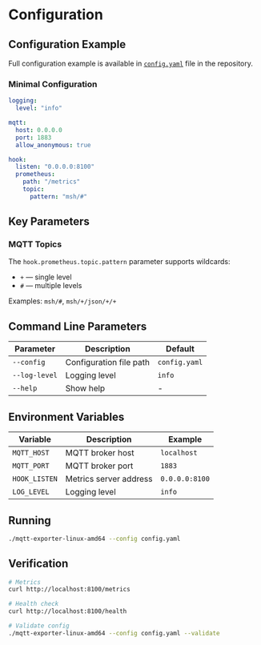 # Configuration

## Configuration Example

Full configuration example is available in [`config.yaml`](https://github.com/capricornusx/meshtastic-mqtt-exporter/blob/main/config.yaml) file in the repository.

### Minimal Configuration

```yaml
logging:
  level: "info"

mqtt:
  host: 0.0.0.0
  port: 1883
  allow_anonymous: true

hook:
  listen: "0.0.0.0:8100"
  prometheus:
    path: "/metrics"
    topic:
      pattern: "msh/#"
```

## Key Parameters

### MQTT Topics

The `hook.prometheus.topic.pattern` parameter supports wildcards:
- `+` — single level
- `#` — multiple levels

Examples: `msh/#`, `msh/+/json/+/+`

## Command Line Parameters

| Parameter | Description | Default |
|-----------|-------------|----------|
| `--config` | Configuration file path | `config.yaml` |
| `--log-level` | Logging level | `info` |
| `--help` | Show help | - |

## Environment Variables

| Variable | Description | Example |
|----------|-------------|----------|
| `MQTT_HOST` | MQTT broker host | `localhost` |
| `MQTT_PORT` | MQTT broker port | `1883` |
| `HOOK_LISTEN` | Metrics server address | `0.0.0.0:8100` |
| `LOG_LEVEL` | Logging level | `info` |

## Running

```bash
./mqtt-exporter-linux-amd64 --config config.yaml
```

## Verification

```bash
# Metrics
curl http://localhost:8100/metrics

# Health check
curl http://localhost:8100/health

# Validate config
./mqtt-exporter-linux-amd64 --config config.yaml --validate
```